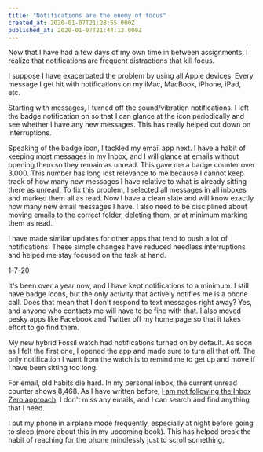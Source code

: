 ```yaml
---
title: "Notifications are the enemy of focus"
created_at: 2020-01-07T21:28:55.000Z
published_at: 2020-01-07T21:44:12.000Z
---
```

Now that I have had a few days of my own time in between assignments, I realize that notifications are frequent distractions that kill focus.

I suppose I have exacerbated the problem by using all Apple devices. Every message I get hit with notifications on my iMac, MacBook, iPhone, iPad, etc. 

Starting with messages, I turned off the sound/vibration notifications. I left the badge notification on so that I can glance at the icon periodically and see whether I have any new messages. This has really helped cut down on interruptions. 

Speaking of the badge icon, I tackled my email app next. I have a habit of keeping most messages in my Inbox, and I will glance at emails without opening them so they remain as unread. This gave me a badge counter over 3,000. This number has long lost relevance to me because I cannot keep track of how many new messages I have relative to what is already sitting there as unread. To fix this problem, I selected all messages in all inboxes and marked them all as read. Now I have a clean slate and will know exactly how many new email messages I have. I also need to be disciplined about moving emails to the correct folder, deleting them, or at minimum marking them as read.

I have made similar updates for other apps that tend to push a lot of notifications. These simple changes have reduced needless interruptions and helped me stay focused on the task at hand.

1-7-20

It's been over a year now, and I have kept notifications to a minimum. I still have badge icons, but the only activity that actively notifies me is a phone call. Does that mean that I don't respond to text messages right away? Yes, and anyone who contacts me will have to be fine with that. I also moved pesky apps like Facebook and Twitter off my home page so that it takes effort to go find them. 

My new hybrid Fossil watch had notifications turned on by default. As soon as I felt the first one, I opened the app and made sure to turn all that off. The only notification I want from the watch is to remind me to get up and move if I have been sitting too long.

For email, old habits die hard. In my personal inbox, the current unread counter shows 8,468. As I have written before, [I am not following the Inbox Zero approach](https://200wordsaday.com/words/inbox-zero-173965cdaccc62af5b). I don't miss any emails, and I can search and find anything that I need. 

I put my phone in airplane mode frequently, especially at night before going to sleep (more about this in my upcoming book). This has helped break the habit of reaching for the phone mindlessly just to scroll something.
